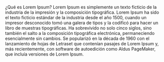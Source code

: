 ¿Qué es Lorem Ipsum?
Lorem Ipsum es simplemente un texto ficticio de la industria de la impresión y la composición tipográfica.
Lorem Ipsum ha sido el texto ficticio estándar de la industria desde el año 1500, cuando un impresor desconocido tomó una galera de tipos y la codificó para hacer un libro de muestras tipográficas. 
Ha sobrevivido no solo cinco siglos, sino también el salto a la composición tipográfica electrónica, permaneciendo esencialmente sin cambios. 
Se popularizó en la década de 1960 con el lanzamiento de hojas de Letraset que contenían pasajes de Lorem Ipsum y, más recientemente, con software de autoedición como Aldus PageMaker, que incluía versiones de Lorem Ipsum.